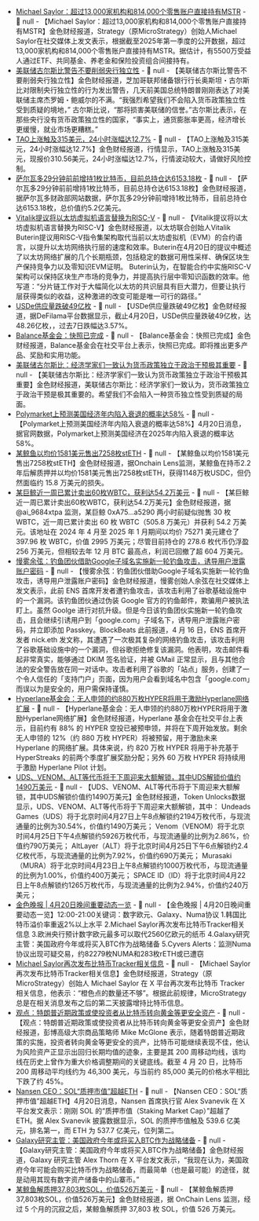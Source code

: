 - [Michael Saylor：超过13,000家机构和814,000个零售账户直接持有MSTR](https://x.com/saylor/status/1914017265751826527) - 📰 null - 【Michael Saylor：超过13,000家机构和814,000个零售账户直接持有MSTR】金色财经报道，Strategy（原MicroStrategy）创始人Michael Saylor在社交媒体上发文表示，根据截至2025年第一季度的公开数据，超过13,000家机构和814,000个零售账户直接持有MSTR。据估计，有5500万受益人通过ETF、共同基金、养老金和保险投资组合间接持有。
- [美联储古尔斯比警告不要削弱央行独立性]() - 📰 null - 【美联储古尔斯比警告不要削弱央行独立性】金色财经报道，芝加哥联邦储备银行行长奥斯坦・古尔斯比对限制央行独立性的行为发出警告，几天前美国总统特朗普刚刚表达了对美联储主席杰罗姆・鲍威尔的不满。“我强烈希望我们不会陷入货币政策独立性受到质疑的境地，” 古尔斯比说，“那将损害美联储的信誉。”古尔斯比表示，在那些央行没有货币政策独立性的国家，“事实上，通货膨胀率更高，经济增长更缓慢，就业市场更糟糕。”
- [TAO上涨触及315美元，24小时涨幅达12.7%](https://www.coingecko.com/zh/%E6%95%B0%E5%AD%97%E8%B4%A7%E5%B8%81/bittensor) - 📰 null - 【TAO上涨触及315美元，24小时涨幅达12.7%】金色财经报道，行情显示，TAO上涨触及315美元，现报价310.56美元，24小时涨幅达12.7%，行情波动较大，请做好风险控制。
- [萨尔瓦多29分钟前前增持1枚比特币，目前总持仓达6153.18枚](https://bitcoin.gob.sv/zh/) - 📰 null - 【萨尔瓦多29分钟前前增持1枚比特币，目前总持仓达6153.18枚】金色财经报道，据萨尔瓦多财政部网站数据，萨尔瓦多29分钟前增持1枚比特币，目前总持仓达6153.18枚，总价值约5.2亿美元。
- [Vitalik提议将以太坊虚拟机语言替换为RISC-V](https://cointelegraph.com/news/vitalik-buterin-proposes-swapping-evm-language-risc-v) - 📰 null - 【Vitalik提议将以太坊虚拟机语言替换为RISC-V】金色财经报道，以太坊联合创始人Vitalik Buterin提议用RISC-V指令集架构取代当前以太坊虚拟机（EVM）的合约语言，以提升以太坊网络执行层的速度和效率。Buterin在4月20日的提议中概述了以太坊网络扩展的几个长期瓶颈，包括稳定的数据可用性采样、确保区块生产保持竞争力以及零知识EVM证明。 
Buterin认为，在智能合约中实施RISC-V架构可以保持区块生产市场的竞争力，并提高执行层中零知识函数的效率。他写道：“分片链工作对于大幅简化以太坊的共识层具有巨大潜力，但要让执行层获得类似的收益，这种激进的改变可能是唯一可行的路径。”
- [USDe供应量跌破49亿枚](https://defillama.com/stablecoins) - 📰 null - 【USDe供应量跌破49亿枚】金色财经报道，据DeFilama平台数据显示，截止4月20日，USDe供应量跌破49亿枚，达48.26亿枚，，过去7日跌幅达3.57%。
- [Balance基金会：快照已完成](https://x.com/BalanceWeb3/status/1913925628036026801) - 📰 null - 【Balance基金会：快照已完成】金色财经报道，Balance基金会在社交平台上表示，快照已完成。即将推出更多产品、奖励和实用功能。
- [美联储古尔斯比：经济学家们一致认为货币政策独立于政治干预极其重要]() - 📰 null - 【美联储古尔斯比：经济学家们一致认为货币政策独立于政治干预极其重要】金色财经报道，美联储古尔斯比：经济学家们一致认为，货币政策独立于政治干预是极其重要的。希望我们不会陷入一种货币独立性受到质疑的局面。
- [Polymarket上预测美国经济年内陷入衰退的概率达58%](https://polymarket.com/event/us-recession-in-2025?tid=1745162681687) - 📰 null - 【Polymarket上预测美国经济年内陷入衰退的概率达58%】4月20日消息，据官网数据，Polymarket上预测美国经济在2025年内陷入衰退的概率达58%。
- [某鲸鱼以均价1581美元售出7258枚stETH]() - 📰 null - 【某鲸鱼以均价1581美元售出7258枚stETH】金色财经报道，据Onchain Lens监测，某鲸鱼在持币2.2年后解质押并以均价1581美元售出7258枚stETH，获得1148万枚USDC，但仍然面临约 15.8 万美元的损失。
- [某巨鲸近一周已累计卖出60枚WBTC，获利达54.2万美元](https://x.com/ai_9684xtpa/status/1913962061144678654) - 📰 null - 【某巨鲸近一周已累计卖出60枚WBTC，获利达54.2万美元】金色财经报道，据 @ai_9684xtpa 监测，某巨鲸 0xA75...a5290 两小时前疑似抛售 30 枚 WBTC，近一周已累计卖出 60 枚 WBTC（505.8 万美元）并获利 54.2 万美元。该地址在 2024 年 4 月至 2025 年 1 月期间以均价 75271 美元建仓了 397.96 枚 WBTC，价值 2995 万美元；尽管目前持仓的 278.6 枚代币仍浮盈 256 万美元，但相较去年 12 月 BTC 最高点，利润已回撤了超 604 万美元。
- [慢雾余弦：钓鱼团伙借助Google子域名实施新一轮钓鱼攻击，诱导用户泄露账户密码](https://x.com/evilcos/status/1913946026844758218) - 📰 null - 【慢雾余弦：钓鱼团伙借助Google子域名实施新一轮钓鱼攻击，诱导用户泄露账户密码】金色财经报道，慢雾创始人余弦在社交媒体上发文表示，此前 ENS 首席开发者遭钓鱼攻击，该攻击利用了谷歌基础设施中的一个漏洞。该钓鱼团伙通过伪装 Google 官方的钓鱼邮件，欺骗用户被执法盯上。虽然 Goolge 进行对抗升级。但是今日该钓鱼团伙实施新一轮钓鱼攻击，且会继续引诱用户到「google.com」子域名下，诱导用户泄露账户密码，并立即添加 Passkey。BlockBeats 此前报道，4 月 16 日，ENS 首席开发者 nick.eth 发文称，其遭遇了一次极其复杂的网络钓鱼攻击，该攻击利用了谷歌基础设施中的一个漏洞，但谷歌拒绝修复该漏洞。他表明，攻击邮件看起非常真实，能够通过 DKIM 签名验证，并被 GMail 正常显示，且与其他合法的安全警告放在同一对话中。攻击者利用了谷歌的「站点」服务，创建了一个令人信任的「支持门户」页面，因为用户会看到域名中包含「google.com」而误以为是安全的，用户需保持谨慎。
- [Hyperlane基金会：无人申领的约880万枚HYPER将用于激励Hyperlane网络扩展](https://x.com/hyperlane_fdn/status/1913319056100508053) - 📰 null - 【Hyperlane基金会：无人申领的约880万枚HYPER将用于激励Hyperlane网络扩展】金色财经报道，Hyperlane 基金会在社交平台上表示，目前约有 88% 的 HYPER 空投已被预申领，并将在下周开始发放。剩余无人申领的 12%（约 880 万枚 HYPER）将被预留，用于激励未来 Hyperlane 的网络扩展。具体来说，约 820 万枚 HYPER 将用于补充基于 HyperStreaks 的前两个季度扩展奖励分配；另外 60 万枚 HYPER 将持续用于激励 Hyperlane Pilot 计划。
- [UDS、VENOM、ALT等代币将于下周迎来大额解锁，其中UDS解锁价值约1490万美元]() - 📰 null - 【UDS、VENOM、ALT等代币将于下周迎来大额解锁，其中UDS解锁价值约1490万美元】金色财经报道，Token Unlocks数据显示，UDS、VENOM、ALT等代币将于下周迎来大额解锁，其中： 
Undeads Games（UDS）将于北京时间4月27日上午8点解锁约2194万枚代币，与现流通量的比例为30.54%，价值约1490万美元； 
Venom（VENOM）将于北京时间4月25日下午4点解锁约5926万枚代币，与现流通量的比例为2.86%，价值约790万美元； 
AltLayer（ALT）将于北京时间4月25日下午6点解锁约2.4亿枚代币，与现流通量的比例为7.92%，价值约690万美元； 
Murasaki（MURA）将于北京时间4月23日上午8点解锁约1000万枚代币，与现流通量的比例为1.00%，价值约400万美元； 
SPACE ID（ID）将于北京时间4月22日上午8点解锁约1265万枚代币，与现流通量的比例为2.94%，价值约240万美元；
- [金色晚报 | 4月20日晚间重要动态一览]() - 📰 null - 【金色晚报 | 4月20日晚间重要动态一览】12:00-21:00关键词：数字欧元、Galaxy、Numa协议 
1.韩国比特币溢价率重返2%以上水平 
2.Michael Saylor再次发布比特币Tracker相关信息 
3.欧洲央行预计数字欧元最多可以取代2560亿欧元的纸币 
4.Galaxy研究主管：美国政府今年或将买入BTC作为战略储备 
5.Cyvers Alerts：监测Numa协议出现可疑交易，约82279枚NUMA和283枚rETH或已遭窃
- [Michael Saylor再次发布比特币Tracker相关信息](https://x.com/saylor/status/1913933911379378484) - 📰 null - 【Michael Saylor再次发布比特币Tracker相关信息】金色财经报道，Strategy（原 MicroStrategy）创始人 Michael Saylor 在 X 平台再次发布比特币 Tracker 相关信息，他表示：“橙色点的数量还不够”。根据此前规律，MicroStrategy 总是在相关消息发布之后的第二天披露增持比特币信息。
- [观点：特朗普近期政策或使投资者从比特币转向黄金等更安全资产](https://cointelegraph.com/news/is-bitcoin-price-going-to-crash-again) - 📰 null - 【观点：特朗普近期政策或使投资者从比特币转向黄金等更安全资产】金色财经报道，彭博高级大宗商品策略师 Mike McGlone 表示，随着特朗普近期政策的实施，投资者转向黄金等更安全的资产，比特币可能继续表现不佳，他认为风险资产正显示出回归长期均值的迹象，主要是其 200 周移动均线，该均线在历史上曾作为重大价格调整期间的关键底线。截至 4 月 20 日，比特币 200 周移动平均线约为 46,300 美元，与当前约 85,000 美元的价格水平相比下跌了约 45%。
- [Nansen CEO：SOL“质押市值”超越ETH](https://x.com/ASvanevik/status/1913925649175306733) - 📰 null - 【Nansen CEO：SOL“质押市值”超越ETH】4月20日消息，Nansen 首席执行官 Alex Svanevik 在 X 平台发文表示：刚刚 SOL 的“质押市值（Staking Market Cap）”超越了 ETH。据 Alex Svanevik 披露数据显示，SOL 的质押市值触及 539.6 亿美元，排名第一，而 ETH 为 537.7 亿美元，位列第二。
- [Galaxy研究主管：美国政府今年或将买入BTC作为战略储备](https://x.com/intangiblecoins/status/1913918078661861695) - 📰 null - 【Galaxy研究主管：美国政府今年或将买入BTC作为战略储备】金色财经报道，Galaxy 研究主管 Alex Thorn 在 X 平台发文表示，“我现在认为，美国政府今年可能会购买比特币作为战略储备，而最简单（也是最可能）的途径，就是动用其现有数字资产储备中的山寨币。”
- [某鲸鱼解质押37,803枚SOL，价值526万美元](https://x.com/OnchainLens/status/1913918338037911636) - 📰 null - 【某鲸鱼解质押37,803枚SOL，价值526万美元】金色财经报道，据 OnChain Lens 监测，经过 5 个月的沉寂之后，某鲸鱼解质押 37,803 枚 SOL，价值 526 万美元。
